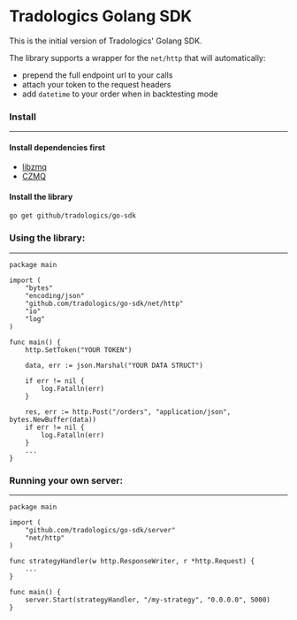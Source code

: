 # Tradologics Golang SDK

This is the initial version of Tradologics' Golang SDK.

The library supports a wrapper for the `net/http` that will automatically:

- prepend the full endpoint url to your calls
- attach your token to the request headers
- add `datetime` to your order when in backtesting mode

### Install

---

#### Install dependencies first

- [libzmq](DEPENDENCIES.md)
- [CZMQ](DEPENDENCIES.md)

#### Install the library

```sh
go get github/tradologics/go-sdk
```

### Using the library:

---

```golang
package main

import (
	"bytes"
	"encoding/json"
	"github.com/tradologics/go-sdk/net/http"
	"io"
	"log"
)

func main() {
	http.SetToken("YOUR TOKEN")

	data, err := json.Marshal("YOUR DATA STRUCT")

	if err != nil {
		log.Fatalln(err)
	}

	res, err := http.Post("/orders", "application/json", bytes.NewBuffer(data))
	if err != nil {
		log.Fatalln(err)
	}
	...
}
```

### Running your own server:

---

```golang
package main

import (
	"github.com/tradologics/go-sdk/server"
	"net/http"
)

func strategyHandler(w http.ResponseWriter, r *http.Request) {
	...
}

func main() {
	server.Start(strategyHandler, "/my-strategy", "0.0.0.0", 5000)
}
```
